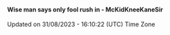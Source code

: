#### Wise man says only fool rush in - McKidKneeKaneSir
Updated on 31/08/2023 - 16:10:22 (UTC) Time Zone

